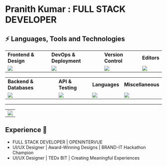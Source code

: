 # Pranith Kumar : FULL STACK DEVELOPER


## ⚡ Languages, Tools and Technologies

<table> 
<tr>
<td>
<strong>Frontend & Design</strong>
</td>
<td>
<strong>DevOps & Deployment</strong>
</td>
<td>
<strong>Version Control</strong>
</td>
<td>
<strong>Editors</strong>
</td>
</tr>
<tr>
<td>
<img src = "https://skillicons.dev/icons?i=js,ts,react,nextjs,threejs,redux,bootstrap,materialui,tailwindcss,figma" >
</td>
<td>
<img src = "https://skillicons.dev/icons?i=vercel,azure&theme=dark">
</td>
<td>
<img src = "https://skillicons.dev/icons?i=git,github,gitlab,bash&theme=dark">
</td>
<td>
<img src = "https://skillicons.dev/icons?i=vscode,vim,pycharm,replit&theme=dark">
</td>
</tr>
</table>


<table>
<tr>
<td>
<strong>Backend & Databases</strong>
</td>
<td>
<strong>API & Testing</strong>
</td>
<td>
<strong>Languages</strong>
</td>
<td>
<strong>Miscellaneous</strong>
</td>
</tr>
<tr>
<td>
<img src = "https://skillicons.dev/icons?i=nodejs,postgresql,mongodb,supabase,express&theme=dark">
</td>
<td>
<img src = "https://skillicons.dev/icons?i=postman,graphql,fastapi&theme=dark">
</td>
<td>
<img src = "https://skillicons.dev/icons?i=c,cpp,py,js,ts&theme=dark">
</td>
<td>
<img src = "https://skillicons.dev/icons?i=md,blender,adobe&theme=dark">
</td>
</tr>
</table>
<hr>


<table>
<tr>
<td colspan = "2">
<a href = "https://pranith-portfolio-bimfpo0e5-pranith-kumar-ks-projects.vercel.app//">
<img src="https://github-readme-activity-graph.vercel.app/graph?username=pranith2305&bg_color=2e3440&hide_border=true&point=false&line=88c0d0&radius=8&area=true&area_color=88c0d0&title_color=ffffff&color=ffffff">
</a>
</td>
</tr>
</table>


## Experience :briefcase:
* FULL STACK DEVELOPER | OPENINTERVUE
* UI/UX Designer | Award-Winning Designs | BRAND-IT Hackathon Champion
* UI/UX Designer | TEDx BIT | Creating Meaningful Experiences

